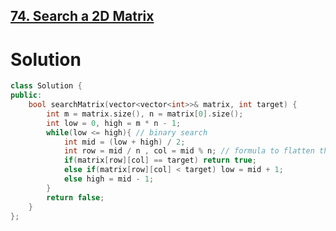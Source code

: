## [74. Search a 2D Matrix](https://leetcode.com/problems/search-a-2d-matrix/description/)
# Solution
```cpp
class Solution {
public:
    bool searchMatrix(vector<vector<int>>& matrix, int target) {
        int m = matrix.size(), n = matrix[0].size();
        int low = 0, high = m * n - 1;
        while(low <= high){ // binary search
            int mid = (low + high) / 2;
            int row = mid / n , col = mid % n; // formula to flatten the 2D into 1D matrix
            if(matrix[row][col] == target) return true;
            else if(matrix[row][col] < target) low = mid + 1;
            else high = mid - 1;
        }
        return false;
    }
};
```
